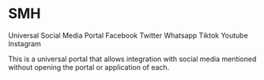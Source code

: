 # SMH
Universal Social Media Portal
Facebook
Twitter
Whatsapp
Tiktok
Youtube
Instagram

This is a universal portal that allows integration with social media mentioned without opening the portal or application of each.
